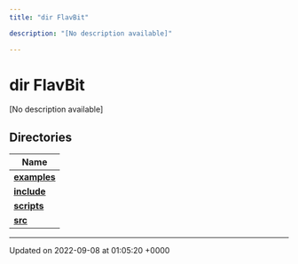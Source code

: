 ```yaml
---
title: "dir FlavBit"

description: "[No description available]"

---
```


# dir FlavBit

[No description available]

## Directories

| Name           |
| -------------- |
| **[examples](/documentation/code/files/dir_ceac9c226c06f2d8cc942a91d8761014/)**  |
| **[include](/documentation/code/files/dir_6718e6f775867ee8f236c973530b25fa/)**  |
| **[scripts](/documentation/code/files/dir_a067623e4190754646e2c6911441325d/)**  |
| **[src](/documentation/code/files/dir_94152b36e2a6900319663d0a0512906c/)**  |






-------------------------------

Updated on 2022-09-08 at 01:05:20 +0000
